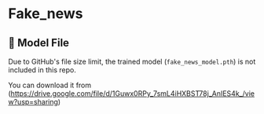 # Fake_news
## 🔗 Model File

Due to GitHub's file size limit, the trained model (`fake_news_model.pth`) is not included in this repo.

You can download it from (https://drive.google.com/file/d/1Guwx0RPy_7smL4iHXBST78j_AnIES4k_/view?usp=sharing)
